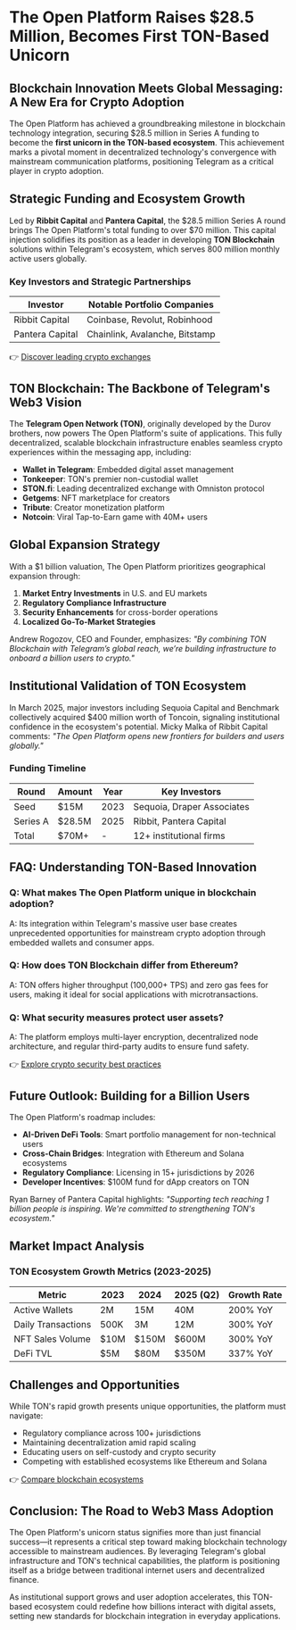 # The Open Platform Raises $28.5 Million, Becomes First TON-Based Unicorn

## Blockchain Innovation Meets Global Messaging: A New Era for Crypto Adoption

The Open Platform has achieved a groundbreaking milestone in blockchain technology integration, securing $28.5 million in Series A funding to become the **first unicorn in the TON-based ecosystem**. This achievement marks a pivotal moment in decentralized technology's convergence with mainstream communication platforms, positioning Telegram as a critical player in crypto adoption.

## Strategic Funding and Ecosystem Growth

Led by **Ribbit Capital** and **Pantera Capital**, the $28.5 million Series A round brings The Open Platform's total funding to over $70 million. This capital injection solidifies its position as a leader in developing **TON Blockchain** solutions within Telegram's ecosystem, which serves 800 million monthly active users globally.

### Key Investors and Strategic Partnerships
| Investor          | Notable Portfolio Companies       |
|-------------------|----------------------------------|
| Ribbit Capital    | Coinbase, Revolut, Robinhood     |
| Pantera Capital   | Chainlink, Avalanche, Bitstamp   |

👉 [Discover leading crypto exchanges](https://bit.ly/okx-bonus)

## TON Blockchain: The Backbone of Telegram's Web3 Vision

The **Telegram Open Network (TON)**, originally developed by the Durov brothers, now powers The Open Platform's suite of applications. This fully decentralized, scalable blockchain infrastructure enables seamless crypto experiences within the messaging app, including:

- **Wallet in Telegram**: Embedded digital asset management
- **Tonkeeper**: TON's premier non-custodial wallet
- **STON.fi**: Leading decentralized exchange with Omniston protocol
- **Getgems**: NFT marketplace for creators
- **Tribute**: Creator monetization platform
- **Notcoin**: Viral Tap-to-Earn game with 40M+ users

## Global Expansion Strategy

With a $1 billion valuation, The Open Platform prioritizes geographical expansion through:

1. **Market Entry Investments** in U.S. and EU markets
2. **Regulatory Compliance Infrastructure**
3. **Security Enhancements** for cross-border operations
4. **Localized Go-To-Market Strategies**

Andrew Rogozov, CEO and Founder, emphasizes: *"By combining TON Blockchain with Telegram’s global reach, we’re building infrastructure to onboard a billion users to crypto."*

## Institutional Validation of TON Ecosystem

In March 2025, major investors including Sequoia Capital and Benchmark collectively acquired $400 million worth of Toncoin, signaling institutional confidence in the ecosystem's potential. Micky Malka of Ribbit Capital comments: *"The Open Platform opens new frontiers for builders and users globally."*

### Funding Timeline
| Round        | Amount      | Year | Key Investors             |
|-------------|-------------|------|----------------------------|
| Seed        | $15M        | 2023 | Sequoia, Draper Associates |
| Series A    | $28.5M      | 2025 | Ribbit, Pantera Capital    |
| Total       | $70M+       | -    | 12+ institutional firms    |

## FAQ: Understanding TON-Based Innovation

### Q: What makes The Open Platform unique in blockchain adoption?
A: Its integration within Telegram's massive user base creates unprecedented opportunities for mainstream crypto adoption through embedded wallets and consumer apps.

### Q: How does TON Blockchain differ from Ethereum?
A: TON offers higher throughput (100,000+ TPS) and zero gas fees for users, making it ideal for social applications with microtransactions.

### Q: What security measures protect user assets?
A: The platform employs multi-layer encryption, decentralized node architecture, and regular third-party audits to ensure fund safety.

👉 [Explore crypto security best practices](https://bit.ly/okx-bonus)

## Future Outlook: Building for a Billion Users

The Open Platform's roadmap includes:

- **AI-Driven DeFi Tools**: Smart portfolio management for non-technical users
- **Cross-Chain Bridges**: Integration with Ethereum and Solana ecosystems
- **Regulatory Compliance**: Licensing in 15+ jurisdictions by 2026
- **Developer Incentives**: $100M fund for dApp creators on TON

Ryan Barney of Pantera Capital highlights: *"Supporting tech reaching 1 billion people is inspiring. We're committed to strengthening TON's ecosystem."*

## Market Impact Analysis

### TON Ecosystem Growth Metrics (2023-2025)
| Metric                | 2023 | 2024 | 2025 (Q2) | Growth Rate |
|-----------------------|------|------|-----------|-------------|
| Active Wallets        | 2M   | 15M  | 40M       | 200% YoY    |
| Daily Transactions    | 500K | 3M   | 12M       | 300% YoY    |
| NFT Sales Volume      | $10M | $150M| $600M     | 300% YoY    |
| DeFi TVL              | $5M  | $80M | $350M     | 337% YoY    |

## Challenges and Opportunities

While TON's rapid growth presents unique opportunities, the platform must navigate:

- Regulatory compliance across 100+ jurisdictions
- Maintaining decentralization amid rapid scaling
- Educating users on self-custody and crypto security
- Competing with established ecosystems like Ethereum and Solana

👉 [Compare blockchain ecosystems](https://bit.ly/okx-bonus)

## Conclusion: The Road to Web3 Mass Adoption

The Open Platform's unicorn status signifies more than just financial success—it represents a critical step toward making blockchain technology accessible to mainstream audiences. By leveraging Telegram's global infrastructure and TON's technical capabilities, the platform is positioning itself as a bridge between traditional internet users and decentralized finance.

As institutional support grows and user adoption accelerates, this TON-based ecosystem could redefine how billions interact with digital assets, setting new standards for blockchain integration in everyday applications.